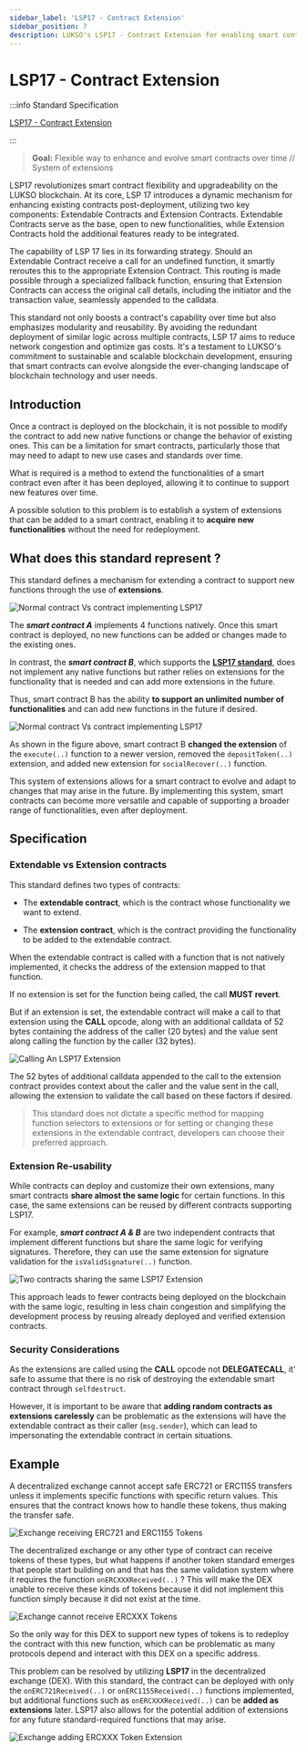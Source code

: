 ```yaml
---
sidebar_label: 'LSP17 - Contract Extension'
sidebar_position: 7
description: LUKSO's LSP17 - Contract Extension for enabling smart contracts to support new functions through extensions.
---
```


# LSP17 - Contract Extension

:::info Standard Specification

[LSP17 - Contract Extension](https://github.com/lukso-network/LIPs/blob/main/LSPs/LSP-17-ContractExtension.md)

:::

> **Goal:** Flexible way to enhance and evolve smart contracts over time // System of extensions

LSP17 revolutionizes smart contract flexibility and upgradeability on the LUKSO blockchain. At its core, LSP 17 introduces a dynamic mechanism for enhancing existing contracts post-deployment, utilizing two key components: Extendable Contracts and Extension Contracts. Extendable Contracts serve as the base, open to new functionalities, while Extension Contracts hold the additional features ready to be integrated.

The capability of LSP 17 lies in its forwarding strategy. Should an Extendable Contract receive a call for an undefined function, it smartly reroutes this to the appropriate Extension Contract. This routing is made possible through a specialized fallback function, ensuring that Extension Contracts can access the original call details, including the initiator and the transaction value, seamlessly appended to the calldata.

This standard not only boosts a contract's capability over time but also emphasizes modularity and reusability. By avoiding the redundant deployment of similar logic across multiple contracts, LSP 17 aims to reduce network congestion and optimize gas costs. It's a testament to LUKSO's commitment to sustainable and scalable blockchain development, ensuring that smart contracts can evolve alongside the ever-changing landscape of blockchain technology and user needs.

## Introduction

Once a contract is deployed on the blockchain, it is not possible to modify the contract to add new native functions or change the behavior of existing ones. This can be a limitation for smart contracts, particularly those that may need to adapt to new use cases and standards over time.

What is required is a method to extend the functionalities of a smart contract even after it has been deployed, allowing it to continue to support new features over time.

A possible solution to this problem is to establish a system of extensions that can be added to a smart contract, enabling it to **acquire new functionalities** without the need for redeployment.

## What does this standard represent ?

This standard defines a mechanism for extending a contract to support new functions through the use of **extensions**.

![Normal contract Vs contract implementing LSP17](/img/standards/lsp17/TwoContracts.jpeg)

The **_smart contract A_** implements 4 functions natively. Once this smart contract is deployed, no new functions can be added or changes made to the existing ones.

In contrast, the **_smart contract B_**, which supports the **[LSP17 standard](../../contracts/contracts/LSP17Extensions/Extension4337.md)**, does not implement any native functions but rather relies on extensions for the functionality that is needed and can add more extensions in the future.

Thus, smart contract B has the ability **to support an unlimited number of functionalities** and can add new functions in the future if desired.

![Normal contract Vs contract implementing LSP17](/img/standards/lsp17/OneContract.jpeg)

As shown in the figure above, smart contract B **changed the extension** of the `execute(..)` function to a newer version, removed the `depositToken(..)` extension, and added new extension for `socialRecover(..)` function.

This system of extensions allows for a smart contract to evolve and adapt to changes that may arise in the future. By implementing this system, smart contracts can become more versatile and capable of supporting a broader range of functionalities, even after deployment.

## Specification

### Extendable vs Extension contracts

This standard defines two types of contracts:

- The **extendable contract**, which is the contract whose functionality we want to extend.

- The **extension contract**, which is the contract providing the functionality to be added to the extendable contract.

When the extendable contract is called with a function that is not natively implemented, it checks the address of the extension mapped to that function.

If no extension is set for the function being called, the call **MUST revert**.

But if an extension is set, the extendable contract will make a call to that extension using the **CALL** opcode, along with an additional calldata of 52 bytes containing the address of the caller (20 bytes) and the value sent along calling the function by the caller (32 bytes).

![Calling An LSP17 Extension](/img/standards/lsp17/CallingAnLSP17Extension.jpeg)

The 52 bytes of additional calldata appended to the call to the extension contract provides context about the caller and the value sent in the call, allowing the extension to validate the call based on these factors if desired.

> This standard does not dictate a specific method for mapping function selectors to extensions or for setting or changing these extensions in the extendable contract, developers can choose their preferred approach.

### Extension Re-usability

While contracts can deploy and customize their own extensions, many smart contracts **share almost the same logic** for certain functions. In this case, the same extensions can be reused by different contracts supporting LSP17.

For example, **_smart contract A & B_** are two independent contracts that implement different functions but share the same logic for verifying signatures. Therefore, they can use the same extension for signature validation for the `isValidSignature(..)` function.

![Two contracts sharing the same LSP17 Extension](/img/standards/lsp17/ShareExtension.jpeg)

This approach leads to fewer contracts being deployed on the blockchain with the same logic, resulting in less chain congestion and simplifying the development process by reusing already deployed and verified extension contracts.

### Security Considerations

As the extensions are called using the **CALL** opcode not **DELEGATECALL**, it' safe to assume that there is no risk of destroying the extendable smart contract through `selfdestruct`.

However, it is important to be aware that **adding random contracts as extensions carelessly** can be problematic as the extensions will have the extendable contract as their caller (`msg.sender`), which can lead to impersonating the extendable contract in certain situations.

## Example

A decentralized exchange cannot accept safe ERC721 or ERC1155 transfers unless it implements specific functions with specific return values. This ensures that the contract knows how to handle these tokens, thus making the transfer safe.

![Exchange receiving ERC721 and ERC1155 Tokens](/img/standards/lsp17/ExchangeAcceptingERCTokens.jpeg)

The decentralized exchange or any other type of contract can receive tokens of these types, but what happens if another token standard emerges that people start building on and that has the same validation system where it requires the function `onERCXXXReceived(..)` ? This will make the DEX unable to receive these kinds of tokens because it did not implement this function simply because it did not exist at the time.

![Exchange cannot receive ERCXXX Tokens](/img/standards/lsp17/ExchangeCannotAcceptERCTokens.jpeg)

So the only way for this DEX to support new types of tokens is to redeploy the contract with this new function, which can be problematic as many protocols depend and interact with this DEX on a specific address.

This problem can be resolved by utilizing **LSP17** in the decentralized exchange (DEX). With this standard, the contract can be deployed with only the `onERC721Received(..)` or `onERC1155Received(..)` functions implemented, but additional functions such as `onERCXXXReceived(..)` can be **added as extensions** later. LSP17 also allows for the potential addition of extensions for any future standard-required functions that may arise.

![Exchange adding ERCXXX Token Extension](/img/standards/lsp17/ExchangeAddingERCTokenExtension.jpeg)

